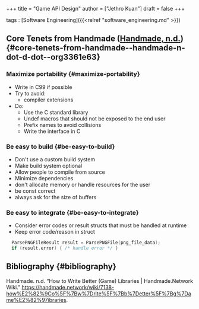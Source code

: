 +++
title = "Game API Design"
author = ["Jethro Kuan"]
draft = false
+++

tags
: [Software Engineering]({{<relref "software_engineering.md" >}})

## Core Tenets from Handmade ([Handmade, n.d.](#org3361e63)) {#core-tenets-from-handmade--handmade-n-dot-d-dot--org3361e63}

### Maximize portability {#maximize-portability}

- Write in C99 if possible
- Try to avoid:
  - compiler extensions
- Do:
  - Use the C standard library
  - Undef macros that should not be exposed to the end user
  - Prefix names to avoid collisions
  - Write the interface in C

### Be easy to build {#be-easy-to-build}

- Don't use a custom build system
- Make build system optional
- Allow people to compile from source
- Minimize dependencies
- don't allocate memory or handle resources for the user
- be const correct
- always ask for the size of buffers

### Be easy to integrate {#be-easy-to-integrate}

- Consider error codes or result structs that must be handled at
  runtime
- Keep error code/reason in struct

<!--listend-->

```C
  ParsePNGFileResult result = ParsePNGFile(png_file_data);
  if (result.error) { /* handle error */ }
```

## Bibliography {#bibliography}

<a id="org3361e63"></a>Handmade. n.d. “How to Write Better (Game) Libraries | Handmade.Network Wiki.” <https://handmade.network/wiki/7138-how%E2%82%9Co%5F%7Bw%7Drite%5F%7Bb%7Detter%5F%7Bg%7Dame%E2%82%97ibraries>.
